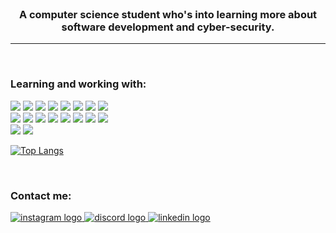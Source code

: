 <br clear="both">

<h3 align="center">A computer science student who's into learning more about <br>
  software development and cyber-security.</h3>

<hr>
<br>

<h3 align="left">Learning and working with: </h3>
<p align="left">
  <img src="https://skillicons.dev/icons?i=c" />
      <img src="https://skillicons.dev/icons?i=java">
      <img src="https://skillicons.dev/icons?i=py">
      <img src="https://skillicons.dev/icons?i=html">
      <img src="https://skillicons.dev/icons?i=css">
      <img src="https://skillicons.dev/icons?i=js">
      <img src="https://skillicons.dev/icons?i=ts">
      <img src="https://skillicons.dev/icons?i=dart">
      <br>
      <img src="https://skillicons.dev/icons?i=flutter">
      <img src="https://skillicons.dev/icons?i=firebase">
      <img src="https://skillicons.dev/icons?i=nodejs">
      <img src="https://skillicons.dev/icons?i=npm">
      <img src="https://skillicons.dev/icons?i=express">
      <img src="https://skillicons.dev/icons?i=mongodb">
      <img src="https://skillicons.dev/icons?i=git">
      <img src="https://skillicons.dev/icons?i=kali">
      <br>
      <img src="https://skillicons.dev/icons?i=androidstudio">
      <img src="https://skillicons.dev/icons?i=vscode">
</p>

[![Top Langs](https://github-readme-stats.vercel.app/api/top-langs/?username=aamxh&layout=compact)](https://github.com/anuraghazra/github-readme-stats)

<br clear="both">
  <h3 align="left">Contact me: </h3>
  <p align="left">
      <a href="https://instagram.com/a.a.mxh/" target="_blank">
    <img src="https://skillicons.dev/icons?i=instagram" alt="instagram logo"  />
  </a>
  <a href="https://discordapp.com/users/1158869218641580076" target="_blank">
    <img src="https://skillicons.dev/icons?i=discord" alt="discord logo"  />
  </a>
  <a href="https://www.linkedin.com/in/mohamed-alsayed-ahmed-b16311317/" target="_blank">
    <img src="https://skillicons.dev/icons?i=linkedin" alt="linkedin logo"  />
  </a>
  </p>
